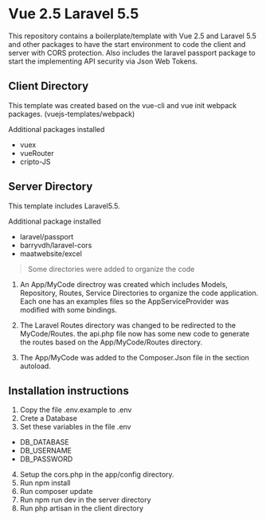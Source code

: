 # Vue 2.5 Laravel 5.5
This repository contains a boilerplate/template with Vue 2.5 and Laravel 5.5 and other packages to have the start environment to code the client and server with CORS protection. Also includes the laravel passport package to start the implementing API security via Json Web Tokens.
## Client Directory
This template was created based on the vue-cli and vue init webpack packages. (vuejs-templates/webpack)

Additional packages installed 
- vuex
- vueRouter
- cripto-JS

## Server Directory
This template includes Laravel5.5.

Additional package installed 
- laravel/passport
- barryvdh/laravel-cors
- maatwebsite/excel


>Some directories were added to organize the code
1. An App/MyCode directroy was created which includes Models, Repository, Routes, Service Directories to organize the code application. Each one has an examples files so the AppServiceProvider was modified with some bindings.

2. The Laravel Routes directory was changed to be redirected to the MyCode/Routes. the api.php file now has some new code to generate the routes based on the App/MyCode/Routes directory.

3. The App/MyCode was added to the Composer.Json file in the section autoload.

## Installation instructions
1. Copy the file .env.example to .env
2. Crete a Database
3. Set these variables in the file .env
- DB_DATABASE 
- DB_USERNAME 
- DB_PASSWORD
4. Setup the cors.php in the app/config directory.
5. Run npm install
6. Run composer update
7. Run npm run dev in the server directory
8. Run php artisan in the client directory


